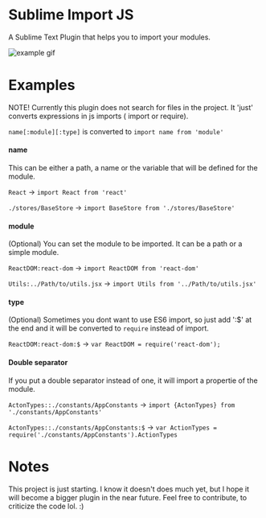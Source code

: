 # Sublime Import JS
A Sublime Text Plugin that helps you to import your modules.


![example gif](https://raw.githubusercontent.com/vini175pa/sublime-import-js/master/example.gif)

# Examples
NOTE! Currently this plugin does not search for files in the project. It 'just' converts expressions in js imports ( import or require).

`name[:module][:type]` is converted to `import name from 'module'`

#### name
This can be either a path, a name or the variable that will be defined for the module.

`React`  ->  `import React from 'react'`

`./stores/BaseStore`  ->  `import BaseStore from './stores/BaseStore'`

#### module 
(Optional) You can set the module to be imported. It can be a path or a simple module.

`ReactDOM:react-dom` -> `import ReactDOM from 'react-dom'`

`Utils:../Path/to/utils.jsx` -> `import Utils from '../Path/to/utils.jsx'`

#### type
(Optional) Sometimes you dont want to use ES6 import, so just add ':$' at the end and it will be converted to `require` instead of import.
 
  `ReactDOM:react-dom:$` -> `var ReactDOM = require('react-dom');`

#### Double separator
If you put a double separator instead of one, it will import a propertie of the module.

`ActonTypes::./constants/AppConstants` -> `import {ActonTypes} from './constants/AppConstants'`

`ActonTypes::./constants/AppConstants:$` -> `var ActionTypes = require('./constants/AppConstants').ActionTypes`

# Notes
This project is just starting. I know it doesn't does much yet, but I hope it will become a bigger plugin in the near future. Feel free to contribute, to criticize the code lol. :)
